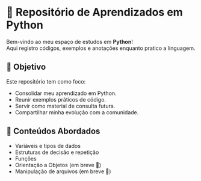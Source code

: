 # 🐍 Repositório de Aprendizados em Python  

Bem-vindo ao meu espaço de estudos em **Python**!  
Aqui registro códigos, exemplos e anotações enquanto pratico a linguagem.  

## 📌 Objetivo  
Este repositório tem como foco:  
- Consolidar meu aprendizado em Python.  
- Reunir exemplos práticos de código.  
- Servir como material de consulta futura.  
- Compartilhar minha evolução com a comunidade.  

## 📖 Conteúdos Abordados  
- Variáveis e tipos de dados  
- Estruturas de decisão e repetição  
- Funções   
- Orientação a Objetos (em breve 🚧) 
- Manipulação de arquivos (em breve 🚧) 
